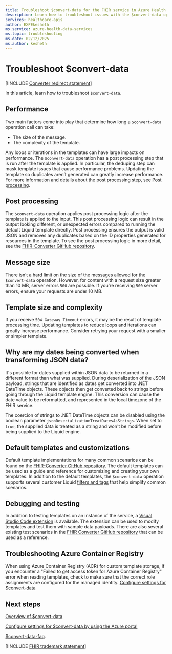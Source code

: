 ```yaml
---
title: Troubleshoot $convert-data for the FHIR service in Azure Health Data Services
description: Learn how to troubleshoot issues with the $convert-data operation.
services: healthcare-apis
author: EXPEkesheth
ms.service: azure-health-data-services
ms.topic: troubleshooting
ms.date: 02/12/2025
ms.author: kesheth
---
```


# Troubleshoot $convert-data

[!INCLUDE [Converter redirect statement](../includes/converter-redirect-statement.md)]

In this article, learn how to troubleshoot `$convert-data`.

## Performance
Two main factors come into play that determine how long a `$convert-data` operation call can take:

* The size of the message.
* The complexity of the template. 

Any loops or iterations in the templates can have large impacts on performance. The `$convert-data` operation has a post processing step that is run after the template is applied. In particular, the deduping step can mask template issues that cause performance problems. Updating the template so duplicates aren’t generated can greatly increase performance. For more information and details about the post processing step, see [Post processing](#post-processing).

## Post processing
The `$convert-data` operation applies post processing logic after the template is applied to the input. This post processing logic can result in the output looking different, or unexpected errors compared to running the default Liquid template directly. Post processing ensures the output is valid JSON and removes any duplicates based on the ID properties generated for resources in the template. To see the post processing logic in more detail, see the [FHIR-Converter GitHub repository](https://github.com/microsoft/FHIR-Converter/blob/main/src/Microsoft.Health.Fhir.Liquid.Converter/OutputProcessors/PostProcessor.cs).

## Message size
There isn’t a hard limit on the size of the messages allowed for the `$convert-data` operation. However, for content with a request size greater than 10 MB, server errors `500` are possible. If you're receiving `500` server errors, ensure your requests are under 10 MB.

## Template size and complexity

If you receive `504 Gateway Timeout` errors, it may be the result of template processing time. Updating templates to reduce loops and iterations can greatly increase performance. Consider retrying your request with a smaller or simpler template. 

## Why are my dates being converted when transforming JSON data?
 
It's possible for dates supplied within JSON data to be returned in a different format than what was supplied. During deserialization of the JSON payload, strings that are identified as dates get converted into .NET DateTime objects. These objects then get converted back to strings before going through the Liquid template engine. This conversion can cause the date value to be reformatted, and represented in the local timezone of the FHIR service.

The coercion of strings to .NET DateTime objects can be disabled using the boolean parameter `jsonDeserializationTreatDatesAsStrings`. When set to `true`, the supplied data is treated as a string and won't be modified before being supplied to the Liquid engine. 

## Default templates and customizations
Default template implementations for many common scenarios can be found on the [FHIR-Converter GitHub repository](https://github.com/microsoft/FHIR-Converter/tree/main/data/Templates). The default templates can be used as a guide and reference for customizing and creating your own templates. In addition to the default templates, the `$convert-data` operation supports several customer Liquid [filters and tags](https://github.com/microsoft/FHIR-Converter/blob/main/docs/Filters-and-Tags.md) that help simplify common scenarios. 

## Debugging and testing
In addition to testing templates on an instance of the service, a [Visual Studio Code extension](https://marketplace.visualstudio.com/items?itemName=ms-azuretools.vscode-health-fhir-converter) is available. The extension can be used to modify templates and test them with sample data payloads. There are also several existing test scenarios in the [FHIR Converter GitHub repository](https://github.com/microsoft/FHIR-Converter/tree/main/src/Microsoft.Health.Fhir.Liquid.Converter.FunctionalTests) that can be used as a reference.
 
## Troubleshooting Azure Container Registry

When using Azure Container Registry (ACR) for custom template storage, if you encounter a "Failed to get access token for Azure Container Registry" error when reading templates, check to make sure that the correct role assignments are configured for the managed identity. [Configure settings for $convert-data](convert-data-configuration.md)

## Next steps
[Overview of $convert-data](convert-data-overview.md)

[Configure settings for $convert-data by using the Azure portal](convert-data-configuration.md)

[$convert-data-faq](convert-data-faq.md).

[!INCLUDE [FHIR trademark statement](../includes/healthcare-apis-fhir-trademark.md)]
